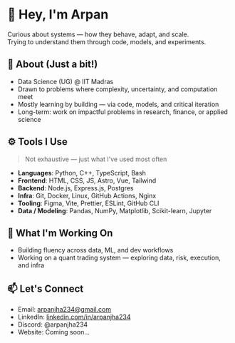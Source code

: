 # 👋 Hey, I'm Arpan

Curious about systems — how they behave, adapt, and scale.  
Trying to understand them through code, models, and experiments.

## 🧭 About (Just a bit!)

- Data Science (UG) @ IIT Madras  
- Drawn to problems where complexity, uncertainty, and computation meet  
- Mostly learning by building — via code, models, and critical iteration  
- Long-term: work on impactful problems in research, finance, or applied science

## ⚙️ Tools I Use

> Not exhaustive — just what I’ve used most often

- **Languages**: Python, C++, TypeScript, Bash  
- **Frontend**: HTML, CSS, JS, Astro, Vue, Tailwind  
- **Backend**: Node.js, Express.js, Postgres  
- **Infra**: Git, Docker, Linux, GitHub Actions, Nginx  
- **Tooling**: Figma, Vite, Prettier, ESLint, GitHub CLI  
- **Data / Modeling**: Pandas, NumPy, Matplotlib, Scikit-learn, Jupyter

## 🧪 What I'm Working On

- Building fluency across data, ML, and dev workflows  
- Working on a quant trading system — exploring data, risk, execution, and infra

## 📫 Let's Connect

- Email: arpanjha234@gmail.com  
- LinkedIn: [linkedin.com/in/arpanjha234](https://linkedin.com/in/arpanjha234)  
- Discord: @arpanjha234
- Website: Coming soon...
